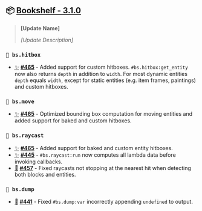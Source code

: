 ## 📦 [Bookshelf - 3.1.0](https://github.com/mcbookshelf/bookshelf/releases/tag/v3.1.0)

> **[Update Name]**
>
> *[Update Description]*


### `🎯 bs.hitbox`

- <abbr title="New Feature">✨</abbr> **[#465](https://github.com/mcbookshelf/bookshelf/pull/465)** - Added support for custom hitboxes. `#bs.hitbox:get_entity` now also returns `depth` in addition to `width`. For most dynamic entities `depth` equals `width`, except for static entities (e.g. item frames, paintings) and custom hitboxes.


### `🏃 bs.move`

- <abbr title="New Feature">✨</abbr> **[#465](https://github.com/mcbookshelf/bookshelf/pull/465)** - Optimized bounding box computation for moving entities and added support for baked and custom hitboxes.


### `🔦 bs.raycast`

- <abbr title="New Feature">✨</abbr> **[#465](https://github.com/mcbookshelf/bookshelf/pull/465)** - Added support for baked and custom entity hitboxes.
- <abbr title="New Feature">✨</abbr> **[#445](https://github.com/mcbookshelf/bookshelf/issues/445)** - `#bs.raycast:run` now computes all lambda data before invoking callbacks.
- <abbr title="Bug Fix">🐛</abbr> **[#457](https://github.com/mcbookshelf/bookshelf/issues/457)** - Fixed raycasts not stopping at the nearest hit when detecting both blocks and entities.


### `🔬 bs.dump`

- <abbr title="Bug Fix">🐛</abbr> **[#441](https://github.com/mcbookshelf/bookshelf/issues/441)** - Fixed `#bs.dump:var` incorrectly appending `undefined` to output.
